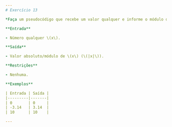 ```yaml
---
# Exercício 13

*Faça um pseudocódigo que recebe um valor qualquer e informe o módulo deste valor.*

**Entrada**

- Número qualquer \(x\).

**Saída**

- Valor absoluto/módulo de \(x\) (\(|x|\)).

**Restrições**

- Nenhuma.

**Exemplos**

| Entrada | Saída |
|---------|-------|
| 0       | 0     |
| -3.14   | 3.14  |
| 10      | 10    |

---
```

